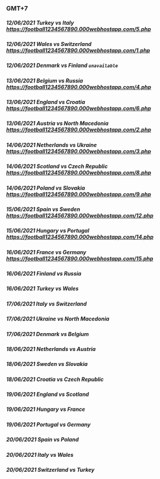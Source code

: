 ### GMT+7
##### 12/06/2021 Turkey vs Italy https://football1234567890.000webhostapp.com/5.php
##### 12/06/2021 Wales vs Switzerland https://football1234567890.000webhostapp.com/1.php
##### 12/06/2021 Denmark vs Finland `unavailable`
##### 13/06/2021 Belgium vs Russia https://football1234567890.000webhostapp.com/4.php
##### 13/06/2021 England vs Croatia https://football1234567890.000webhostapp.com/6.php
##### 13/06/2021 Austria vs North Macedonia https://football1234567890.000webhostapp.com/2.php
##### 14/06/2021 Netherlands vs Ukraine https://football1234567890.000webhostapp.com/3.php
##### 14/06/2021 Scotland vs Czech Republic https://football1234567890.000webhostapp.com/8.php
##### 14/06/2021 Poland vs Slovakia https://football1234567890.000webhostapp.com/9.php
##### 15/06/2021 Spain vs Sweden https://football1234567890.000webhostapp.com/12.php
##### 15/06/2021 Hungary vs Portugal https://football1234567890.000webhostapp.com/14.php
##### 16/06/2021 France vs Germany https://football1234567890.000webhostapp.com/15.php
##### 16/06/2021 Finland vs Russia 
##### 16/06/2021 Turkey vs Wales 
##### 17/06/2021 Italy vs Switzerland 
##### 17/06/2021 Ukraine vs North Macedonia 
##### 17/06/2021 Denmark vs Belgium 
##### 18/06/2021 Netherlands vs Austria 
##### 18/06/2021 Sweden vs Slovakia 
##### 18/06/2021 Croatia vs Czech Republic 
##### 19/06/2021 England vs Scotland 
##### 19/06/2021 Hungary vs France 
##### 19/06/2021 Portugal vs Germany 
##### 20/06/2021 Spain vs Poland 
##### 20/06/2021 Italy vs Wales 
##### 20/06/2021 Switzerland vs Turkey 
